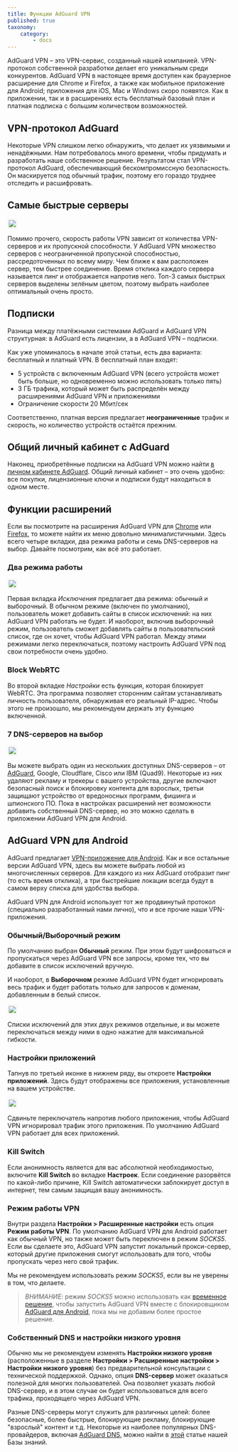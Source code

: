 ```yaml
---
title: Функции AdGuard VPN
published: true
taxonomy:
    category:
        - docs
---
```


AdGuard VPN – это VPN-сервис, созданный нашей компанией. VPN-протокол собственной разработки  делает его уникальным среди конкурентов. AdGuard VPN в настоящее время доступен как браузерное расширение для Chrome и Firefox, а также как мобильное приложение для Android; приложения для iOS, Mac и Windows скоро появятся. Как в приложении, так и в расширениях есть бесплатный базовый план и платная подписка с большим количеством возможностей.

## VPN-протокол AdGuard 
Некоторые VPN слишком легко обнаружить, что делает их уязвимыми и ненадёжными. Нам потребовалось много времени, чтобы придумать и разработать наше собственное решение. Результатом стал VPN-протокол AdGuard, обеспечивающий бескомпромиссную безопасность. Он маскируется под обычный трафик, поэтому его гораздо труднее отследить и расшифровать.

## Самые быстрые серверы

<img src="https://cdn.adguard.com/public/Adguard/kb/VPN/ext_endpoints_ru.png" style="border: 1px solid #efefef; max-width: 600px; padding: 2px;">

Помимо прочего, скорость работы VPN зависит от количества VPN-серверов и их пропускной способности. У AdGuard VPN множество серверов с неограниченной пропускной способностью, рассредоточенных по всему миру. Чем ближе к вам расположен сервер, тем быстрее соединение. Время отклика каждого сервера называется *пинг* и отображается напротив него. Топ-3 самых быстрых серверов выделены зелёным цветом, поэтому выбрать наиболее оптимальный очень просто.

## Подписки

Разница между платёжными системами AdGuard и AdGuard VPN структурная: в AdGuard есть лицензии, а в AdGuard VPN – подписки.

Как уже упоминалось в начале этой статьи, есть два варианта: бесплатный и платный VPN. В бесплатный план входят:

* 5 устройств с включенным AdGuard VPN (всего устройств может быть больше, но одновременно можно использовать только пять)
* 3 ГБ трафика, который может быть распределён между расширениями AdGuard VPN и приложениями
* Ограничение скорости 20 Мбит/сек

Соответственно, платная версия предлагает **неограниченные** трафик и скорость, но количество устройств остаётся прежним.

## Общий личный кабинет с AdGuard

Наконец, приобретённые подписки на AdGuard VPN можно найти [в личном кабинете AdGuard](http://my.adguard.com/). Общий личный кабинет – это очень удобно: все покупки, лицензионные ключи и подписки будут находиться в одном месте.

## Функции расширений

Если вы посмотрите на расширения AdGuard VPN для [Chrome](https://agrd.io/vpn_chrome_extension) или [Firefox](https://agrd.io/vpn_firefox_extension_beta), то можете найти их меню довольно минималистичными. Здесь всего четыре вкладки, два режима работы и семь DNS-серверов на выбор. Давайте посмотрим, как всё это работает.

### Два режима работы

<img src="https://cdn.adguard.com/public/Adguard/kb/VPN/ext_exlusions_ru.png" style="border: 1px solid #efefef; max-width: 600px; padding: 2px;">

Первая вкладка *Исключения* предлагает два режима: обычный и выборочный. В обычном режиме (включен по умолчанию), пользователь может добавить сайты в список исключений: на них AdGuard VPN работать не будет. И наоборот, включив выборочный режим, пользователь сможет добавлять сайты в пользовательский список, где он хочет, чтобы AdGuard VPN работал. Между этими режимами легко переключаться, поэтому настроить AdGuard VPN под свои потребности очень удобно.

### Block WebRTC

Во второй вкладке *Настройки* есть функция, которая блокирует WebRTC. Эта программа позволяет сторонним сайтам устанавливать личность пользователя, обнаруживая его реальный IP-адрес. Чтобы этого не произошло, мы рекомендуем держать эту функцию включенной.

### 7 DNS-серверов на выбор

<img src="https://cdn.adguard.com/public/Adguard/kb/VPN/ext_dns_ru.png" style="border: 1px solid #efefef; max-width: 600px; padding: 2px;">

Вы можете выбрать один из нескольких доступных DNS-серверов – от [AdGuard](https://kb.adguard.com/ru/dns/overview), Google, Cloudflare, Cisco или IBM (Quad9). Некоторые из них удаляют рекламу и трекеры с вашего устройства, другие включают безопасный поиск и блокировку контента для взрослых, третьи защищают устройство от вредоносных программ, фишинга и шпионского ПО. Пока в настройках расширений нет возможности добавить собственный DNS-сервер, но это можно сделать в приложении AdGuard VPN для Android. 

## AdGuard VPN для Android

AdGuard предлагает [VPN-приложение для Android](https://adguard-vpn.com/en/welcome.html#android). Как и все остальные версии AdGuard VPN, здесь вы можете выбрать любой из многочисленных серверов. Для каждого из них AdGuard отобразит пинг (то есть время отклика), а три быстрейшие локации всегда будут в самом верху списка для удобства выбора.

AdGuard VPN для Android использует тот же продвинутый протокол (специально разработанный нами лично), что и все прочие наши VPN-приложения.

### Обычный/Выборочный режим

По умолчанию выбран **Обычный** режим. При этом будут шифроваться и пропускаться через AdGuard VPN все запросы, кроме тех, что вы добавите в список исключений вручную.

И наоборот, в **Выборочном** режиме AdGuard VPN будет игнорировать весь трафик и будет работать только для запросов к доменам, добавленным в белый список.

<img src="https://cdn.adguard.com/public/Adguard/kb/VPN/android_exclusions_ru.png" style="border: 1px solid #efefef; max-width: 400px; padding: 2px;">

Списки исключений для этих двух режимов отдельные, и вы можете переключаться между ними в одно нажатие для максимальной гибкости.

### Настройки приложений

Тапнув по третьей иконке в нижнем ряду, вы откроете **Настройки приложений**. Здесь будут отображены все приложения, установленные на вашем устройстве.

<img src="https://cdn.adguard.com/public/Adguard/kb/VPN/android_apps_ru.png" style="border: 1px solid #efefef; max-width: 400px; padding: 2px;">

Сдвиньте переключатель напротив любого приложения, чтобы AdGuard VPN игнорировал трафик этого приложения. По умолчанию AdGuard VPN работает для всех приложений. 

### Kill Switch

Если анонимность является для вас абсолютной необходимостью, включите **Kill Switch** во вкладке **Настроек**. Если соединение разорвётся по какой-либо причине, Kill Switch автоматически заблокирует доступ в интернет, тем самым защищая вашу анонимность.

### Режим работы VPN

Внутри раздела **Настройки > Расширенные настройки** есть опция **Режим работы VPN**. По умолчанию AdGuard VPN для Android работает как обычный VPN, но также может быть переключен в режим *SOCKS5*. Если вы сделаете это, AdGuard VPN запустит локальный прокси-сервер, который другие приложения смогут использовать для того, чтобы пропускать через него свой трафик.

Мы не рекомендуем использовать режим *SOCKS5*, если вы не уверены в том, что делаете.

>*ВНИМАНИЕ*: режим *SOCKS5* можно использовать как [временное решение](https://adguard.com/ru/blog/introducing-adguard-vpn-for-android.html), чтобы запустить AdGuard VPN вместе с блокировщиком [AdGuard для Android](https://adguard.com/adguard-android/overview.html), пока мы не добавим более простое решение.

### Собственный DNS и настройки низкого уровня

Обычно мы не рекомендуем изменять **Настройки низкого уровня** (расположенные в разделе **Настройки > Расширенные настройки > Настройки низкого уровня**) без предварительной консультации с технической поддержкой. Однако, опция **DNS-сервер** может оказаться полезной для многих пользователей. Она позволяет указать любой DNS-сервер, и в этом случае он будет использоваться для всего трафика, проходящего через AdGuard VPN.

Разные DNS-серверы могут служить для различных целей: более безопасные, более быстрые, блокирующие рекламу, блокирующие "взрослый" контент и т.д. Некоторые из наиболее популярных DNS-провайдеров, включая [AdGuard DNS](https://adguard.com/adguard-dns/overview.html), можно найти в [этой](https://kb.adguard.com/ru/general/dns-providers) статье нашей Базы знаний.